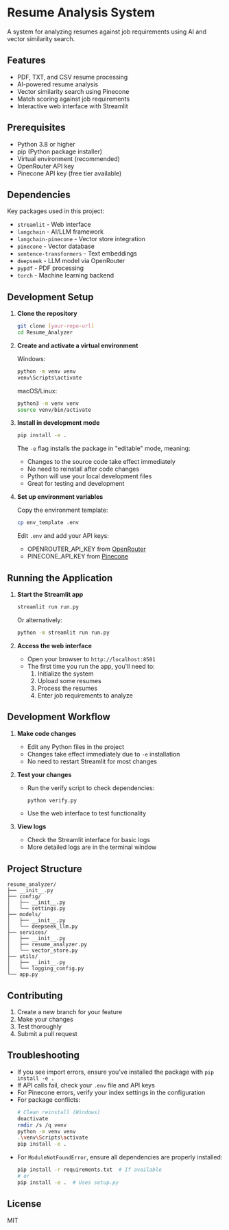 # Resume Analysis System

A system for analyzing resumes against job requirements using AI and vector similarity search.

## Features

- PDF, TXT, and CSV resume processing
- AI-powered resume analysis
- Vector similarity search using Pinecone
- Match scoring against job requirements
- Interactive web interface with Streamlit

## Prerequisites

- Python 3.8 or higher
- pip (Python package installer)
- Virtual environment (recommended)
- OpenRouter API key
- Pinecone API key (free tier available)

## Dependencies

Key packages used in this project:

- `streamlit` - Web interface
- `langchain` - AI/LLM framework
- `langchain-pinecone` - Vector store integration
- `pinecone` - Vector database
- `sentence-transformers` - Text embeddings
- `deepseek` - LLM model via OpenRouter
- `pypdf` - PDF processing
- `torch` - Machine learning backend

## Development Setup

1. **Clone the repository**

   ```bash
   git clone [your-repo-url]
   cd Resume_Analyzer
   ```

2. **Create and activate a virtual environment**

   Windows:

   ```bash
   python -m venv venv
   venv\Scripts\activate
   ```

   macOS/Linux:

   ```bash
   python3 -m venv venv
   source venv/bin/activate
   ```

3. **Install in development mode**

   ```bash
   pip install -e .
   ```

   The `-e` flag installs the package in "editable" mode, meaning:

   - Changes to the source code take effect immediately
   - No need to reinstall after code changes
   - Python will use your local development files
   - Great for testing and development

4. **Set up environment variables**

   Copy the environment template:

   ```bash
   cp env_template .env
   ```

   Edit `.env` and add your API keys:

   - OPENROUTER_API_KEY from [OpenRouter](https://openrouter.ai/)
   - PINECONE_API_KEY from [Pinecone](https://www.pinecone.io/)

## Running the Application

1. **Start the Streamlit app**

   ```bash
   streamlit run run.py
   ```

   Or alternatively:

   ```bash
   python -m streamlit run run.py
   ```

2. **Access the web interface**
   - Open your browser to `http://localhost:8501`
   - The first time you run the app, you'll need to:
     1. Initialize the system
     2. Upload some resumes
     3. Process the resumes
     4. Enter job requirements to analyze

## Development Workflow

1. **Make code changes**

   - Edit any Python files in the project
   - Changes take effect immediately due to `-e` installation
   - No need to restart Streamlit for most changes

2. **Test your changes**

   - Run the verify script to check dependencies:
     ```bash
     python verify.py
     ```
   - Use the web interface to test functionality

3. **View logs**
   - Check the Streamlit interface for basic logs
   - More detailed logs are in the terminal window

## Project Structure

```
resume_analyzer/
├── __init__.py
├── config/
│   ├── __init__.py
│   └── settings.py
├── models/
│   ├── __init__.py
│   └── deepseek_llm.py
├── services/
│   ├── __init__.py
│   ├── resume_analyzer.py
│   └── vector_store.py
├── utils/
│   ├── __init__.py
│   └── logging_config.py
└── app.py
```

## Contributing

1. Create a new branch for your feature
2. Make your changes
3. Test thoroughly
4. Submit a pull request

## Troubleshooting

- If you see import errors, ensure you've installed the package with `pip install -e .`
- If API calls fail, check your `.env` file and API keys
- For Pinecone errors, verify your index settings in the configuration
- For package conflicts:
  ```bash
  # Clean reinstall (Windows)
  deactivate
  rmdir /s /q venv
  python -m venv venv
  .\venv\Scripts\activate
  pip install -e .
  ```
- For `ModuleNotFoundError`, ensure all dependencies are properly installed:
  ```bash
  pip install -r requirements.txt  # If available
  # or
  pip install -e .  # Uses setup.py
  ```

## License

MIT
